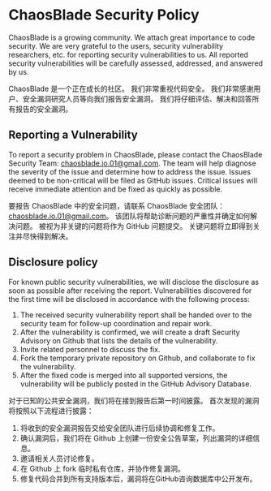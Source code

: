 # ChaosBlade Security Policy

ChaosBlade is a growing community. We attach great importance to code security. We are very grateful to the users, security vulnerability researchers, etc. for reporting security vulnerabilities to us. All reported security vulnerabilities will be carefully assessed, addressed, and answered by us.

ChaosBlade 是一个正在成长的社区。 我们非常重视代码安全。 我们非常感谢用户、安全漏洞研究人员等向我们报告安全漏洞。 我们将仔细评估、解决和回答所有报告的安全漏洞。

## Reporting a Vulnerability

To report a security problem in ChaosBlade, please contact the ChaosBlade Security Team: chaosblade.io.01@gmail.com. The team will help diagnose the severity of the issue and determine how to address the issue. Issues deemed to be non-critical will be filed as GitHub issues. Critical issues will receive immediate attention and be fixed as quickly as possible.

要报告 ChaosBlade 中的安全问题，请联系 ChaosBlade 安全团队：chaosblade.io.01@gmail.com。 该团队将帮助诊断问题的严重性并确定如何解决问题。 被视为非关键的问题将作为 GitHub 问题提交。 关键问题将立即得到关注并尽快得到解决。

## Disclosure policy

For known public security vulnerabilities, we will disclose the disclosure as soon as possible after receiving the report. Vulnerabilities discovered for the first time will be disclosed in accordance with the following process:

1. The received security vulnerability report shall be handed over to the security team for follow-up coordination and repair work.
2. After the vulnerability is confirmed, we will create a draft Security Advisory on Github that lists the details of the vulnerability.
3. Invite related personnel to discuss the fix.
4. Fork the temporary private repository on Github, and collaborate to fix the vulnerability.
5. After the fixed code is merged into all supported versions, the vulnerability will be publicly posted in the GitHub Advisory Database.

对于已知的公共安全漏洞，我们将在接到报告后第一时间披露。 首次发现的漏洞将按照以下流程进行披露：

1. 将收到的安全漏洞报告交给安全团队进行后续协调和修复工作。
2. 确认漏洞后，我们将在 Github 上创建一份安全公告草案，列出漏洞的详细信息。
3. 邀请相关人员讨论修复。
4. 在 Github 上 fork 临时私有仓库，并协作修复漏洞。
5. 修复代码合并到所有支持版本后，漏洞将在GitHub咨询数据库中公开发布。

